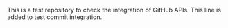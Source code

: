 This is a test repository to check the integration of GitHub APIs.
This line is added to test commit integration.